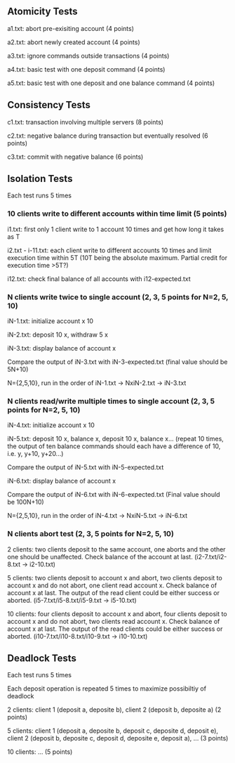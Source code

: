 ## Atomicity Tests
a1.txt: abort pre-exisiting account (4 points)

a2.txt: abort newly created account (4 points)

a3.txt: ignore commands outside transactions (4 points)

a4.txt: basic test with one deposit command (4 points)

a5.txt: basic test with one deposit and one balance command (4 points)

## Consistency Tests
c1.txt: transaction involving multiple servers (8 points)

c2.txt: negative balance during transaction but eventually resolved (6 points)

c3.txt: commit with negative balance (6 points)

## Isolation Tests
Each test runs 5 times

### 10 clients write to different accounts within time limit (5 points)
i1.txt: first only 1 client write to 1 account 10 times and get how long it takes as T

i2.txt - i-11.txt: each client write to different accounts 10 times and limit execution time within 5T (10T being the absolute maximum. Partial credit for execution time >5T?)

i12.txt: check final balance of all accounts with i12-expected.txt

### N clients write twice to single account (2, 3, 5 points for N=2, 5, 10)
iN-1.txt: initialize account x 10

iN-2.txt: deposit 10 x, withdraw 5 x

iN-3.txt: display balance of account x

Compare the output of iN-3.txt with iN-3-expected.txt (final value should be 5N+10)

N={2,5,10}, run in the order of iN-1.txt -> NxiN-2.txt -> iN-3.txt

### N clients read/write multiple times to single account (2, 3, 5 points for N=2, 5, 10)
iN-4.txt: initialize account x 10

iN-5.txt: deposit 10 x, balance x, deposit 10 x, balance x... (repeat 10 times, the output of ten balance commands should each have a difference of 10, i.e. y, y+10, y+20...)

Compare the output of iN-5.txt with iN-5-expected.txt

iN-6.txt: display balance of account x

Compare the output of iN-6.txt with iN-6-expected.txt (Final value should be 100N+10)

N={2,5,10}, run in the order of iN-4.txt -> NxiN-5.txt -> iN-6.txt

### N clients abort test (2, 3, 5 points for N=2, 5, 10)
2 clients: two clients deposit to the same account, one aborts and the other one should be unaffected. Check balance of the account at last. (i2-7.txt/i2-8.txt -> i2-10.txt)

5 clients: two clients deposit to account x and abort, two clients deposit to account x and do not abort, one client read account x. Check balance of account x at last. The output of the read client could be either success or aborted. (i5-7.txt/i5-8.txt/i5-9.txt -> i5-10.txt)

10 clients: four clients deposit to account x and abort, four clients deposit to account x and do not abort, two clients read account x. Check balance of account x at last. The output of the read clients could be either success or aborted. (i10-7.txt/i10-8.txt/i10-9.txt -> i10-10.txt)

## Deadlock Tests
Each test runs 5 times

Each deposit operation is repeated 5 times to maximize possibiltiy of deadlock

2 clients: client 1 (deposit a, deposite b), client 2 (deposit b, deposite a) (2 points)

5 clients: client 1 (deposit a, deposite b, deposit c, deposite d, deposit e), client 2 (deposit b, deposite c, deposit d, deposite e, deposit a), ... (3 points)

10 clients: ... (5 points)